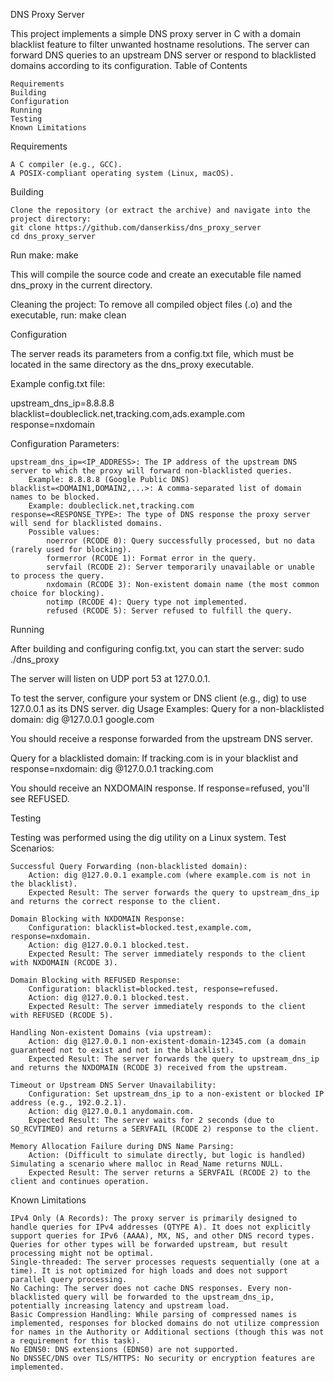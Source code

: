 DNS Proxy Server

This project implements a simple DNS proxy server in C with a domain blacklist feature to filter unwanted hostname resolutions. The server can forward DNS queries to an upstream DNS server or respond to blacklisted domains according to its configuration.
Table of Contents

    Requirements
    Building
    Configuration
    Running
    Testing
    Known Limitations

Requirements

    A C compiler (e.g., GCC).
    A POSIX-compliant operating system (Linux, macOS).

Building

    Clone the repository (or extract the archive) and navigate into the project directory:
    git clone https://github.com/danserkiss/dns_proxy_server
    cd dns_proxy_server

Run make:
    make

This will compile the source code and create an executable file named dns_proxy in the current directory.

Cleaning the project:
To remove all compiled object files (.o) and the executable, run:
    make clean

Configuration

The server reads its parameters from a config.txt file, which must be located in the same directory as the dns_proxy executable.

Example config.txt file:

upstream_dns_ip=8.8.8.8
blacklist=doubleclick.net,tracking.com,ads.example.com
response=nxdomain

Configuration Parameters:

    upstream_dns_ip=<IP_ADDRESS>: The IP address of the upstream DNS server to which the proxy will forward non-blacklisted queries.
        Example: 8.8.8.8 (Google Public DNS)
    blacklist=<DOMAIN1,DOMAIN2,...>: A comma-separated list of domain names to be blocked.
        Example: doubleclick.net,tracking.com
    response=<RESPONSE_TYPE>: The type of DNS response the proxy server will send for blacklisted domains.
        Possible values:
            noerror (RCODE 0): Query successfully processed, but no data (rarely used for blocking).
            formerror (RCODE 1): Format error in the query.
            servfail (RCODE 2): Server temporarily unavailable or unable to process the query.
            nxdomain (RCODE 3): Non-existent domain name (the most common choice for blocking).
            notimp (RCODE 4): Query type not implemented.
            refused (RCODE 5): Server refused to fulfill the query.

Running

After building and configuring config.txt, you can start the server:
    sudo ./dns_proxy

The server will listen on UDP port 53 at 127.0.0.1.

To test the server, configure your system or DNS client (e.g., dig) to use 127.0.0.1 as its DNS server.
dig Usage Examples:
    Query for a non-blacklisted domain:
    dig @127.0.0.1 google.com

You should receive a response forwarded from the upstream DNS server.

Query for a blacklisted domain:
If tracking.com is in your blacklist and response=nxdomain:
    dig @127.0.0.1 tracking.com

You should receive an NXDOMAIN response. If response=refused, you'll see REFUSED.

Testing

Testing was performed using the dig utility on a Linux system.
Test Scenarios:

    Successful Query Forwarding (non-blacklisted domain):
        Action: dig @127.0.0.1 example.com (where example.com is not in the blacklist).
        Expected Result: The server forwards the query to upstream_dns_ip and returns the correct response to the client.

    Domain Blocking with NXDOMAIN Response:
        Configuration: blacklist=blocked.test,example.com, response=nxdomain.
        Action: dig @127.0.0.1 blocked.test.
        Expected Result: The server immediately responds to the client with NXDOMAIN (RCODE 3).

    Domain Blocking with REFUSED Response:
        Configuration: blacklist=blocked.test, response=refused.
        Action: dig @127.0.0.1 blocked.test.
        Expected Result: The server immediately responds to the client with REFUSED (RCODE 5).

    Handling Non-existent Domains (via upstream):
        Action: dig @127.0.0.1 non-existent-domain-12345.com (a domain guaranteed not to exist and not in the blacklist).
        Expected Result: The server forwards the query to upstream_dns_ip and returns the NXDOMAIN (RCODE 3) received from the upstream.

    Timeout or Upstream DNS Server Unavailability:
        Configuration: Set upstream_dns_ip to a non-existent or blocked IP address (e.g., 192.0.2.1).
        Action: dig @127.0.0.1 anydomain.com.
        Expected Result: The server waits for 2 seconds (due to SO_RCVTIMEO) and returns a SERVFAIL (RCODE 2) response to the client.

    Memory Allocation Failure during DNS Name Parsing:
        Action: (Difficult to simulate directly, but logic is handled) Simulating a scenario where malloc in Read_Name returns NULL.
        Expected Result: The server returns a SERVFAIL (RCODE 2) to the client and continues operation.

Known Limitations

    IPv4 Only (A Records): The proxy server is primarily designed to handle queries for IPv4 addresses (QTYPE A). It does not explicitly support queries for IPv6 (AAAA), MX, NS, and other DNS record types. Queries for other types will be forwarded upstream, but result processing might not be optimal.
    Single-threaded: The server processes requests sequentially (one at a time). It is not optimized for high loads and does not support parallel query processing.
    No Caching: The server does not cache DNS responses. Every non-blacklisted query will be forwarded to the upstream_dns_ip, potentially increasing latency and upstream load.
    Basic Compression Handling: While parsing of compressed names is implemented, responses for blocked domains do not utilize compression for names in the Authority or Additional sections (though this was not a requirement for this task).
    No EDNS0: DNS extensions (EDNS0) are not supported.
    No DNSSEC/DNS over TLS/HTTPS: No security or encryption features are implemented.

